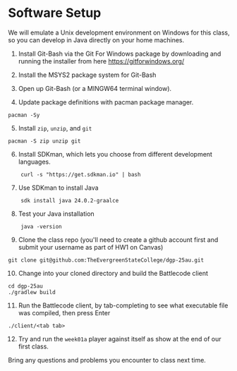 # Software Setup

We will emulate a Unix development environment on Windows for this class, so you can develop in Java
directly on your home machines.

1. Install Git-Bash via the Git For Windows package by downloading and running the installer from here
  https://gitforwindows.org/

2. Install the MSYS2 package system for Git-Bash
 
3. Open up Git-Bash (or a MINGW64 terminal window).

4. Update package definitions with pacman package manager.
```
pacman -Sy
```

5. Install `zip`, `unzip`, and `git`
```
pacman -S zip unzip git
```

6. Install SDKman, which lets you choose from different development languages.
```
	curl -s "https://get.sdkman.io" | bash
```

7. Use SDKman to install Java
```
	sdk install java 24.0.2-graalce
```

8. Test your Java installation
```
	java -version
```

9. Clone the class repo (you'll need to create a github account first and submit your username as part of HW1 on Canvas)
```
git clone git@github.com:TheEvergreenStateCollege/dgp-25au.git
```

10. Change into your cloned directory and build the Battlecode client
```
cd dgp-25au
./gradlew build
```

11. Run the Battlecode client, by tab-completing to see what executable file was compiled, then press Enter
```
./client/<tab tab>
```

12. Try and run the `week01a` player against itself as show at the end of our first class.

Bring any questions and problems you encounter to class next time.
